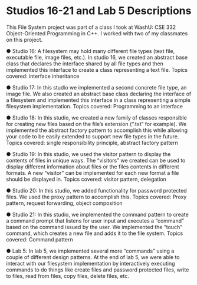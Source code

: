 # Studios 16-21 and Lab 5 Descriptions 

This File System project was part of a class I took at WashU: CSE 332 Object-Oriented Programming in C++. I worked with two of my classmates on this project.

● Studio 16: A filesystem may hold many different file types (text file, executable file, image files, etc.). In studio 16, we created an abstract base class that declares the interface shared by all file types and then implemented this interface to create a class representing a text file. Topics covered: interface inheritance

● Studio 17: In this studio we implemented a second concrete file type, an image file. We also created an abstract base class declaring the interface of a filesystem and implemented this interface in a class representing a simple filesystem implementation. Topics covered: Programming to an interface

● Studio 18: In this studio, we created a new family of classes responsible for creating new files based on the file’s extension (“.txt” for example). We implemented the abstract factory pattern to accomplish this while allowing your code to be easily extended to support new file types in the future. Topics covered: single responsibility principle, abstract factory pattern

● Studio 19: In this studio, we used the visitor pattern to display the contents of files in unique ways. The “visitors” we created can be used to display different information about files or the files contents in different formats. A new “visitor” can be implemented for each new format a file should be displayed in. Topics covered: visitor pattern, delegation

● Studio 20: In this studio, we added functionality for password protected files. We used the proxy pattern to accomplish this. Topics covered: Proxy pattern, request forwarding, object composition

● Studio 21: In this studio, we implemented the command pattern to create a command prompt that listens for user input and executes a “command” based on the command issued by the user. We implemented the “touch” command, which creates a new file and adds it to the file system. Topics covered: Command pattern

● Lab 5: In lab 5, we implemented several more “commands” using a couple of different design patterns. At the end of lab 5, we were able to interact with our filesystem implementation by interactively executing commands to do things like create files and password protected files, write to files, read from files, copy files, delete files, etc.

